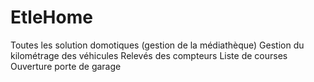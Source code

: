 # EtleHome
Toutes les solution domotiques (gestion de la médiathèque)
Gestion du kilométrage des véhicules
Relevés des compteurs
Liste de courses
Ouverture porte de garage
